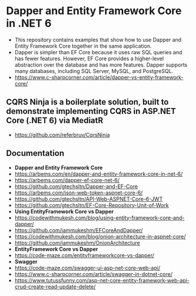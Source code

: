 # Dapper and Entity Framework Core in .NET 6
+ This repository contains examples that show how to use Dapper and Entity Framework Core together in the same application.
+ Dapper is simpler than EF Core because it uses raw SQL queries and has fewer features. However, EF Core provides a higher-level abstraction over the database and has more features. Dapper supports many databases, including SQL Server, MySQL, and PostgreSQL.
+ https://www.c-sharpcorner.com/article/dapper-vs-entity-framework-core/

## CQRS Ninja is a boilerplate solution, built to demonstrate implementing CQRS in ASP.NET Core (.NET 6) via MediatR
+ https://github.com/referbruv/CqrsNinja

## Documentation
+ **Dapper and Entity Framework Core**
+ https://arbems.com/en/dapper-and-entity-framework-core-in-net-6/
+ https://arbems.com/dapper-ef-core-net-6/
+ https://github.com/gtechsltn/Dapper-and-EF-Core
+ https://arbems.com/json-web-token-aspnet-core-6/
+ https://github.com/gtechsltn/API-Web-ASPNET-Core-6-JWT
+ https://github.com/gtechsltn/EF-Core-Repository-Unit-of-Work
+ **Using EntityFramework Core vs Dapper**
+ https://codewithmukesh.com/blog/using-entity-framework-core-and-dapper/
+ https://github.com/iammukeshm/EFCoreAndDapper/
+ https://codewithmukesh.com/blog/onion-architecture-in-aspnet-core/
+ https://github.com/iammukeshm/OnionArchitecture
+ **EntityFramework Core vs Dapper**
+ https://code-maze.com/entityframeworkcore-vs-dapper/
+ **Swagger**
+ https://code-maze.com/swagger-ui-asp-net-core-web-api/
+ https://www.c-sharpcorner.com/article/swagger-in-dotnet-core/
+ https://www.tutussfunny.com/asp-net-core-entity-framework-web-api-crud-create-read-update-delete/
